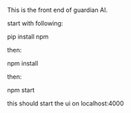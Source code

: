 This is the front end of guardian AI. 

start with following:

pip install npm

then:

npm install

then: 

npm start 

this should start the ui on localhost:4000